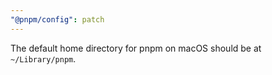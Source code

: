```yaml
---
"@pnpm/config": patch
---
```


The default home directory for pnpm on macOS should be at `~/Library/pnpm`.
